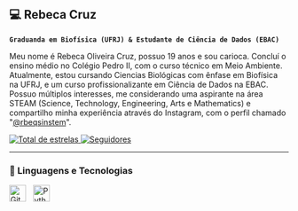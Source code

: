 ## 💻 Rebeca Cruz 
**`Graduanda em Biofísica (UFRJ) & Estudante de Ciência de Dados (EBAC)`**

Meu nome é Rebeca Oliveira Cruz, possuo 19 anos e sou carioca. Concluí o ensino médio no Colégio Pedro II, com o curso técnico em Meio Ambiente. Atualmente, estou cursando Ciencias Biológicas com ênfase em Biofísica na UFRJ, e um curso profissionalizante em Ciência de Dados na EBAC. Possuo múltiplos interesses, me considerando uma aspirante na área STEAM (Science, Technology, Engineering, Arts e Mathematics) e compartilho minha experiência através do Instagram, com o perfil chamado "[@rbeqsinstem](https://www.instagram.com/rbeqsinstem/)".

  </a> 
    <a href="https://github.com/rbeqsinstem?tab=repositories&sort=stargazers">
        <img 
            alt="Total de estrelas" 
            title="Total de estrelas GitHub" 
            src="https://custom-icon-badges.demolab.com/github/stars/rbeqsinstem?color=C6E5B1c&style=for-the-badge&labelColor=488207&logo=star&label=estrelas"
        />
    </a>
    <a href="https://github.com/rbeqsinstem?tab=followers">
        <img 
            alt="Seguidores" 
            title="Me siga no GitHub" 
            src="https://custom-icon-badges.demolab.com/github/followers/rbeqsinstem?color=236ad3&labelColor=1155ba&style=for-the-badge&logo=github&label=Seguidores&logoColor=white"
        />
    </a>
</p>

---

### 🤖 Linguagens e Tecnologias

<img 
    align="left" 
    alt="Git" 
    title="Git"
    width="30px" 
    style="padding-right: 10px;" 
    src="https://cdn.jsdelivr.net/gh/devicons/devicon@latest/icons/git/git-original.svg" 
/>
<img 
    align="left" 
    alt="Python" 
    title="Python"
    width="30px" 
    style="padding-right: 10px;" 
    src="https://cdn.jsdelivr.net/gh/devicons/devicon@latest/icons/python/python-original.svg" 
/> 

